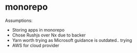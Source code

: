 # monorepo

Assumptions:
* Storing apps in monorepo 
* Chose Rushjs over Nx due to backer
* Yarn worth trying as Microsoft guidance is outdated.. trying
* AWS for cloud provider